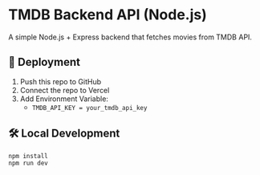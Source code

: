 # TMDB Backend API (Node.js)

A simple Node.js + Express backend that fetches movies from TMDB API.

## 🚀 Deployment

1. Push this repo to GitHub
2. Connect the repo to Vercel
3. Add Environment Variable:
   - `TMDB_API_KEY = your_tmdb_api_key`

## 🛠️ Local Development
```bash
npm install
npm run dev
